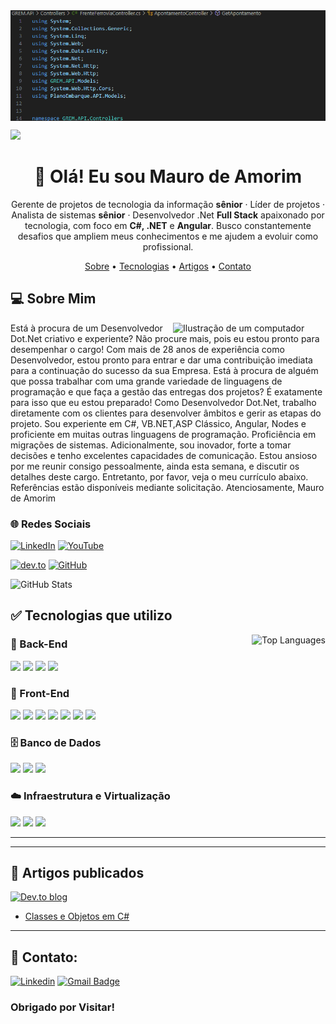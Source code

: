 
<!-- <img src="src/assets/Gif_Lofi_GitHub.gif" alt="Capa" width="1920px" align="center"> -->
<img src="src/assets/VisualStudioScroll.gif" alt="Capa" width="1920px" align="center">

![](https://komarev.com/ghpvc/?username=mdawebbr&color=006bed)

<h1 align="center">👋 Olá! Eu sou Mauro de Amorim</h1>

<p align="center">
Gerente de projetos de tecnologia da informação <strong>sênior</strong> · Líder de projetos · Analista de sistemas <strong>sênior</strong> · Desenvolvedor .Net <strong>Full Stack</strong> apaixonado por tecnologia, com foco em <strong>C#, .NET</strong> e <strong>Angular</strong>. Busco constantemente desafios que ampliem meus conhecimentos e me ajudem a evoluir como profissional.
</p>

<p align="center">
  <a href="#sobre">Sobre</a> • 
  <a href="#tecnologias">Tecnologias</a> • 
  <!-- <a href="#projetos">Projetos</a> •  -->
  <a href="#artigos">Artigos</a> • 
  <a href="#contato">Contato</a>
</p>

<h2 id="sobre">💻 Sobre Mim</h2>

<img src="src/assets/CadeiraComputador.gif" alt="Ilustração de um computador" width="244px" align="right"/>

Está à procura de um Desenvolvedor Dot.Net criativo e experiente? Não procure mais, pois eu estou
pronto para desempenhar o cargo! Com mais de 28 anos de experiência como Desenvolvedor, estou pronto
para entrar e dar uma contribuição imediata para a continuação do sucesso da sua Empresa.
Está à procura de alguém que possa trabalhar com uma grande variedade de linguagens de programação
e que faça a gestão das entregas dos projetos? É exatamente para isso que eu estou preparado! Como
Desenvolvedor Dot.Net, trabalho diretamente com os clientes para desenvolver âmbitos e gerir as etapas
do projeto. Sou experiente em C#, VB.NET,ASP Clássico, Angular, Nodes e proficiente em muitas outras
linguagens de programação. Proficiência em migrações de sistemas. Adicionalmente, sou inovador, forte
a tomar decisões e tenho excelentes capacidades de comunicação.
Estou ansioso por me reunir consigo pessoalmente, ainda esta semana, e discutir os detalhes deste cargo.
Entretanto, por favor, veja o meu currículo abaixo. Referências estão disponíveis mediante solicitação.
Atenciosamente,
Mauro de Amorim

### 🌐 Redes Sociais


[![LinkedIn](https://img.shields.io/badge/LinkedIn-mauro--de--amorim--677152126-0A66C2?style=for-the-badge&logo=linkedin&logoColor=white)](https://www.linkedin.com/in/mauro-de-amorim-677152126) [![YouTube](https://img.shields.io/badge/YouTube-maurodeamorim3229-FF0000?style=for-the-badge&logo=youtube&logoColor=white)](https://www.youtube.com/@maurodeamorim3229)

[![dev.to](https://img.shields.io/badge/dev.to-mauro_deamorim_2fc134fd3-0A0A0A?style=for-the-badge&logo=devdotto&logoColor=white)](https://dev.to/mauro_deamorim_2fc134fd3) [![GitHub](https://img.shields.io/badge/GitHub-maurodeamorim3229-000000?style=for-the-badge&logo=github&logoColor=white)](https://www.youtube.com/@maurodeamorim3229)

<!-- [![Instagram](https://img.shields.io/badge/Instagram-@felipe.f.amorim.dev-E4405F?style=for-the-badge&logo=instagram&logoColor=white)](https://www.instagram.com/felipe.f.amorim.dev/) -->
<!-- [![Figma](https://img.shields.io/badge/Figma-felipefamorim-F24E1E?style=for-the-badge&logo=figma&logoColor=white)](https://dev.to/mauro_deamorim) -->


<img src="https://github-readme-stats.vercel.app/api?username=mdawebbr&show_icons=true&theme=default" alt="GitHub Stats"/>


<h2 id="tecnologias">✅ Tecnologias que utilizo</h2>

<img src="https://github-readme-stats.vercel.app/api/top-langs/?username=mdawebbr&layout=compact" alt="Top Languages" align="right"/>

### 🧠 Back-End
<p>
  <img src="https://img.shields.io/badge/C%23-239120?style=for-the-badge&logo=csharp&logoColor=white"/>
  <img src="https://img.shields.io/badge/.NET-512BD4?style=for-the-badge&logo=dotnet&logoColor=white"/>
  <img src="https://img.shields.io/badge/Java-F80000?style=for-the-badge&logo=openjdk&logoColor=white"/>
  <img src="https://img.shields.io/badge/Spring_Boot-6DB33F?style=for-the-badge&logo=springboot&logoColor=white"/>
</p>

### 🎨 Front-End
<p>
  <img src="https://img.shields.io/badge/HTML5-E34F26?style=for-the-badge&logo=html5&logoColor=white"/>
  <img src="https://img.shields.io/badge/CSS3-1572B6?style=for-the-badge&logo=css3&logoColor=white"/>
  <img src="https://img.shields.io/badge/SASS-CC6699?style=for-the-badge&logo=sass&logoColor=white"/>
  <img src="https://img.shields.io/badge/JavaScript-F7DF1E?style=for-the-badge&logo=javascript&logoColor=black"/>
  <img src="https://img.shields.io/badge/Angular-DD0031?style=for-the-badge&logo=angular&logoColor=white"/>
  <img src="https://img.shields.io/badge/Tailwind_CSS-06B6D4?style=for-the-badge&logo=tailwindcss&logoColor=white"/>
  <img src="https://img.shields.io/badge/Bootstrap-7952B3?style=for-the-badge&logo=bootstrap&logoColor=white"/>
</p>

### 🗄️ Banco de Dados
<p>
  <img src="https://img.shields.io/badge/SQL_Server-CC2927?style=for-the-badge&logo=microsoftsqlserver&logoColor=white"/>
  <img src="https://img.shields.io/badge/MySQL-4479A1?style=for-the-badge&logo=mysql&logoColor=white"/>
  <img src="https://img.shields.io/badge/MongoDB-47A248?style=for-the-badge&logo=mongodb&logoColor=white"/>
</p>

### ☁️ Infraestrutura e Virtualização
<p>
  <img src="https://img.shields.io/badge/Docker-2496ED?style=for-the-badge&logo=docker&logoColor=white"/>
  <img src="https://img.shields.io/badge/Kubernetes-326CE5?style=for-the-badge&logo=kubernetes&logoColor=white"/>
  <img src="https://img.shields.io/badge/Linux-000000?style=for-the-badge&logo=linux&logoColor=white"/>
</p>

---

<!-- <h2 id="projetos">🚀 Projetos em destaque</h2>

### ✨ [ListiFy](https://www.listify.com.br)
Sistema para organização de itens (livros, CDs, revistas, etc.) com interface moderna e responsiva.

- 🧰 **Tecnologias**: .NET, SQL Server, Angular 16, TailwindCSS  
- 🔍 **Funcionalidades**: Busca em tempo real, carrossel de imagens, API RESTful -->

---

<h2 id="artigos">📝 Artigos publicados</h2>

[![Dev.to blog](https://img.shields.io/badge/dev.to-0A0A0A?style=for-the-badge&logo=dev.to&logoColor=white)](https://dev.to/felipeamorimdev)

- [Classes e Objetos em C#](https://dev.to/mauro_deamorim_2fc134fd3/classes-e-objetos-em-c-net-6ll)
<!-- - [Métodos Assíncronos](https://dev.to/felipeamorimdev/metodos-assincronos-uma-abordagem-no-desenvolvimento-de-software-3l0g) -->
<!-- - [O que é Lazy Loading](https://dev.to/felipeamorimdev/o-que-e-lazy-loading-g1i) -->

---

<!-- <h2>🖌️ Figma</h2>

[![Figma](https://img.shields.io/badge/Figma-%23F24E1E.svg?style=for-the-badge&logo=figma&logoColor=white)](https://www.figma.com/@felipefamorim)


Explore meus projetos de UI/UX no Figma:  
**[Acesse meu perfil no Figma](https://www.figma.com/@felipefamorim)** -->

<h2 id="contato">💬 Contato:</h2>

<p>
  
[![Linkedin](https://img.shields.io/badge/-maurodeamorim1@gmail.com-blue?style=flat-square&logo=Linkedin&logoColor=white&link=https://www.linkedin.com/in/mdawebbr/)](https://www.linkedin.com/in/mdawebbr/)
[![Gmail Badge](https://img.shields.io/badge/-maurodeamorim1@gmail.com-006bed?style=flat-square&logo=Gmail&logoColor=white&link=mailto:maurodeamorim1@gmail.com)](mailto:maurodeamorim1@gmail.com)

</p>

<h3>Obrigado por Visitar!</h3>

